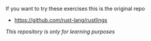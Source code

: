 If you want to try these exercises this is the original repo

- https://github.com/rust-lang/rustlings

_This repository is only for learning purposes_
